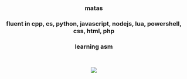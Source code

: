 <div align="center" >
<table width="100%">
  
### matas

### fluent in cpp, cs, python, javascript, nodejs, lua, powershell, css, html, php

### learning asm
  
&nbsp;<p align="center">![](https://komarev.com/ghpvc/?username=matt3535&color=blueviolet)<br>

  <div align="center" >
